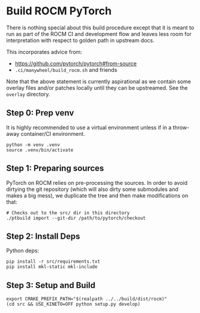 # Build ROCM PyTorch

There is nothing special about this build procedure except that it is meant
to run as part of the ROCM CI and development flow and leaves less room for
interpretation with respect to golden path in upstream docs.

This incorporates advice from:

- https://github.com/pytorch/pytorch#from-source
- `.ci/manywheel/build_rocm.sh` and friends

Note that the above statement is currently aspirational as we contain some
overlay files and/or patches locally until they can be upstreamed. See the
`overlay` directory.

## Step 0: Prep venv

It is highly recommended to use a virtual environment unless if in a throw-away
container/CI environment.

```
python -m venv .venv
source .venv/bin/activate
```

## Step 1: Preparing sources

PyTorch on ROCM relies on pre-processing the sources. In order to avoid dirtying
the git repository (which will also dirty some submodules and makes a big mess),
we duplicate the tree and then make modifications on that:

```
# Checks out to the src/ dir in this directory
./ptbuild import --git-dir /path/to/pytorch/checkout
```

## Step 2: Install Deps

Python deps:

```
pip install -r src/requirements.txt
pip install mkl-static mkl-include
```

## Step 3: Setup and Build

```
export CMAKE_PREFIX_PATH="$(realpath ../../build/dist/rocm)"
(cd src && USE_KINETO=OFF python setup.py develop)
```
